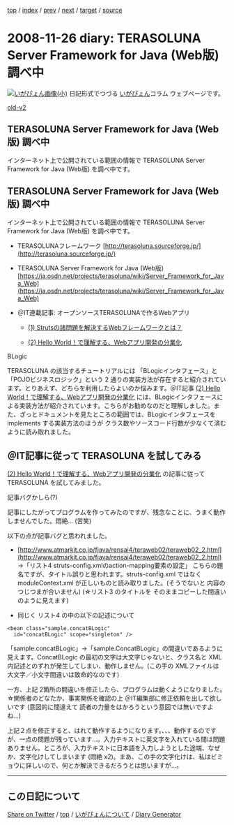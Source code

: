 [top](../index.html) 
 / [index](index.html) 
 / [prev](ig081124.html) 
 / [next](ig081128.html) 
 / [target](https://igapyon.github.io/diary/2008/ig081126.html) 
 / [source](https://github.com/igapyon/diary/blob/gh-pages/2008/ig081126.src.md) 

2008-11-26 diary: TERASOLUNA Server Framework for Java (Web版) 調べ中
=====================================================================================================
[![いがぴょん画像(小)](https://igapyon.github.io/diary/images/iga200306s.jpg "いがぴょん")](https://igapyon.github.io/diary/memo/memoigapyon.html) 日記形式でつづる [いがぴょん](https://igapyon.github.io/diary/memo/memoigapyon.html)コラム ウェブページです。

[old-v2](ig081126-orig.html)

## TERASOLUNA Server Framework for Java (Web版) 調べ中

インターネット上で公開されている範囲の情報で TERASOLUNA Server Framework for Java (Web版) を調べ中です。


## TERASOLUNA Server Framework for Java (Web版) 調べ中

インターネット上で公開されている範囲の情報で TERASOLUNA Server Framework for Java (Web版) を調べ中です。

* TERASOLUNAフレームワーク
  [http://terasoluna.sourceforge.jp/](http://terasoluna.sourceforge.jp/)
  
* TERASOLUNA Server Framework for Java (Web版)
  [https://ja.osdn.net/projects/terasoluna/wiki/Server_Framework_for_Java_Web](https://ja.osdn.net/projects/terasoluna/wiki/Server_Framework_for_Java_Web)
  
* ＠IT連載記事: オープンソースTERASOLUNAで作るWebアプリ
  
  * [(1) Strutsの諸問題を解決するWebフレームワークとは？](http://www.atmarkit.co.jp/fjava/rensai4/teraweb01/teraweb01_1.html)
    
  * [(2) Hello World！で理解する、Webアプリ開発の分業化](http://www.atmarkit.co.jp/fjava/rensai4/teraweb02/teraweb02_1.html)
  

BLogic

TERASOLUNA の該当するチュートリアルには 「BLogicインタフェース」と「POJOビジネスロジック」という 2 通りの実装方法が存在すると紹介されています。とりあえず、どちらを利用したらよいのか悩みます。＠IT記事 [(2) Hello World！で理解する、Webアプリ開発の分業化](http://www.atmarkit.co.jp/fjava/rensai4/teraweb02/teraweb02_1.html) には、BLogicインタフェースによる実装方法が紹介されています。こちらがお勧めなのだと理解しました。また、ざっとドキュメントを見たところの範囲では、BLogicインタフェースを
implements する実装方法のほうが クラス数やソースコード行数が少なくて済むように読み取れました。

## ＠IT記事に従って TERASOLUNA を試してみる

[(2) Hello World！で理解する、Webアプリ開発の分業化](http://www.atmarkit.co.jp/fjava/rensai4/teraweb02/teraweb02_1.html) の記事に従って TERASOLUNA を試してみました。

記事バグかしら(?)

記事にしたがってプログラムを作ってみたのですが、残念なことに、うまく動作しませんでした。悶絶… (苦笑)

以下の点が記事バグと思われました。

* [http://www.atmarkit.co.jp/fjava/rensai4/teraweb02/teraweb02_2.html](http://www.atmarkit.co.jp/fjava/rensai4/teraweb02/teraweb02_2.html)
  →「リスト4 struts-config.xmlのaction-mapping要素の設定」
  こちらの題名ですが、タイトル誤りと思われます。struts-config.xml ではなく moduleContext.xml が正しいものと読み取りました。(そうでないと
  内容のつじつまが合いません)
  (☆リスト3 のタイトルを そのままコピーした間違いのように見えます)
  
* 同じく リスト4 の中の以下の記述について
  
        
```
<bean class="sample.concatBLogic"
  id="concatBLogic" scope="singleton" />
```

        

  「sample.concatBLogic」→「sample.ConcatBLogic」の間違いであるように見えます。ConcatBLogic
  の最初の文字は大文字じゃないと、クラス名と XML内記述とのずれが発生してしまい、動作しません。(この手の XMLファイルは 大文字／小文字間違いは致命的なのです)

一方、上記 2箇所の間違いを修正したら、プログラムは動くようになりました。☆関係者のどなたか、事実関係を確認の上 ＠IT編集部に修正依頼を出して欲しいです (意図的に間違えて 読者の力量をはかろうという意図では無いですよね…)

上記２点を修正すると、はれて動作するようになります。、、、動作するのですが、一点の問題が残っています…。入力テキストに英文字を入れている間は問題ありません。ところが、入力テキストに日本語を入力しようとした途端、なぜか、文字化けしてしまいます
(悶絶 x2)。まあ、この手の文字化けは、私はビミョウに詳しいので、何とか解決できるだろうとは思いますが…。


----------------------------------------------------------------------------------------------------

## この日記について

[Share on Twitter](https://twitter.com/intent/tweet?hashtags=igapyon%2Cdiary%2C%E3%81%84%E3%81%8C%E3%81%B4%E3%82%87%E3%82%93&text=TERASOLUNA+Server+Framework+for+Java+%28Web%E7%89%88%29+%E8%AA%BF%E3%81%B9%E4%B8%AD&url=https%3A%2F%2Figapyon.github.io%2Fdiary%2F2008%2Fig081126.html) / [top](../index.html) / [いがぴょんについて](https://igapyon.github.io/diary/memo/memoigapyon.html) / [Diary Generator](https://github.com/igapyon/igapyonv3)
